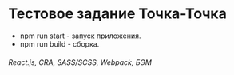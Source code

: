 # Тестовое задание Точка-Точка


* npm run start - запуск приложения.
* npm run build - сборка.

###### React.js, CRA, SASS/SCSS, Webpack, БЭМ